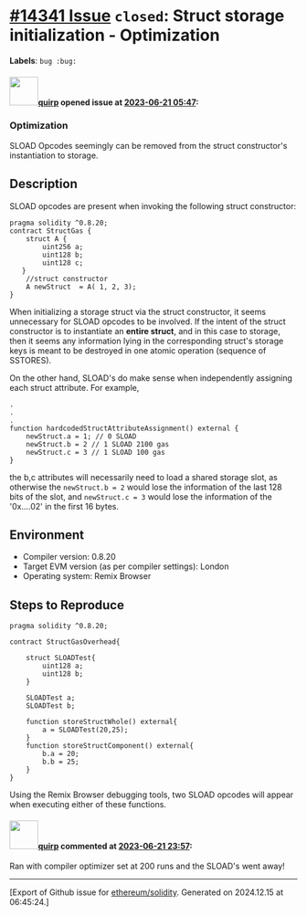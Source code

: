 # [\#14341 Issue](https://github.com/ethereum/solidity/issues/14341) `closed`: Struct storage initialization - Optimization 
**Labels**: `bug :bug:`


#### <img src="https://avatars.githubusercontent.com/u/28508472?v=4" width="50">[quirp](https://github.com/quirp) opened issue at [2023-06-21 05:47](https://github.com/ethereum/solidity/issues/14341):

### Optimization 
SLOAD Opcodes seemingly can be removed from the struct constructor's instantiation to storage.
## Description
SLOAD opcodes are present when invoking the following struct constructor:

``` 
pragma solidity ^0.8.20;
contract StructGas {
    struct A { 
        uint256 a;
        uint128 b;
        uint128 c;
   }
    //struct constructor 
    A newStruct  = A( 1, 2, 3);
}

```
When initializing a storage struct via the struct constructor, it seems unnecessary for SLOAD opcodes to be involved. If the intent of the struct constructor is to instantiate an **entire struct**, and in this case to storage, then it seems any information lying in the corresponding struct's storage keys is meant to be destroyed in one atomic operation (sequence of SSTORES). 

On the other hand, SLOAD's do make sense when independently assigning each struct attribute. For example, 
```
.
.
.
function hardcodedStructAttributeAssignment() external {
    newStruct.a = 1; // 0 SLOAD                   
    newStruct.b = 2 // 1 SLOAD 2100 gas
    newStruct.c = 3 // 1 SLOAD 100 gas 
}

```
the b,c attributes will necessarily need to load a shared storage slot, as otherwise the ` newStruct.b = 2 ` would lose the information of the last 128 bits of the slot, and `newStruct.c = 3` would lose the information of the '0x....02' in the first 16 bytes. 

## Environment

- Compiler version: 0.8.20
- Target EVM version (as per compiler settings): London
- Operating system: Remix Browser

## Steps to Reproduce

```
pragma solidity ^0.8.20;

contract StructGasOverhead{

    struct SLOADTest{
        uint128 a;
        uint128 b;
    }

    SLOADTest a;
    SLOADTest b;

    function storeStructWhole() external{
        a = SLOADTest(20,25);
    }
    function storeStructComponent() external{
        b.a = 20;
        b.b = 25;
    }
}
```
Using the Remix Browser debugging tools, two SLOAD opcodes will appear when executing either of these functions.

#### <img src="https://avatars.githubusercontent.com/u/28508472?v=4" width="50">[quirp](https://github.com/quirp) commented at [2023-06-21 23:57](https://github.com/ethereum/solidity/issues/14341#issuecomment-1601834212):

Ran with compiler optimizer set at 200 runs and the SLOAD's went away!


-------------------------------------------------------------------------------



[Export of Github issue for [ethereum/solidity](https://github.com/ethereum/solidity). Generated on 2024.12.15 at 06:45:24.]
